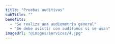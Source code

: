```yaml
---
title: "Pruebas auditivas"
subTitle: ""
benefits:
  - "Se realiza una audiometría general"
  - "Se debe asistir con audífonos si se usan"
imageUrl: "@images/services/4.jpg"
---
```

